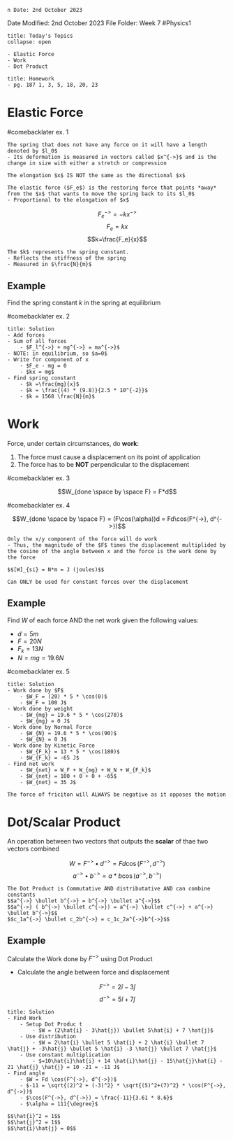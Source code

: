 	n Date: 2nd October 2023
Date Modified: 2nd October 2023
File Folder: Week 7
#Physics1

```ad-abstract
title: Today's Topics
collapse: open

- Elastic Force
- Work
- Dot Product

```

```ad-note
title: Homework
- pg. 187 1, 3, 5, 18, 20, 23
```
# Elastic Force

#comebacklater ex. 1

```ad-important
The spring that does not have any force on it will have a length denoted by $l_0$
- Its deformation is measured in vectors called $x^{->}$ and is the change in size with either a stretch or compression
```

```ad-warning
The elongation $x$ IS NOT the same as the directional $x$
```

```ad-summary
The elastic force ($F_e$) is the restoring force that points *away* from the $x$ that wants to move the spring back to its $l_0$
- Proportional to the elongation of $x$
```

$$F_e^{->} = -kx^{->}$$
$$F_e = kx$$
$$k=\frac{F_e}{x}$$
```ad-note
The $k$ represents the spring constant. 
- Reflects the stiffness of the spring
- Measured in $\frac{N}{m}$
```

## Example

Find the spring constant $k$ in the spring at equilibrium

#comebacklater ex. 2

```ad-check
title: Solution
- Add forces
- Sum of all forces
	- $F_l^{->} + mg^{->} = ma^{->}$
- NOTE: in equilibrium, so $a=0$
- Write for component of x
	- $F_e - mg = 0
	- $kx = mg$
- Find spring constant
	- $k =\frac{mg}{x}$
	- $k = \frac{(4) * (9.8)}{2.5 * 10^{-2}}$
	- $k = 1568 \frac{N}{m}$
```

# Work

Force, under certain circumstances, do **work**:
1. The force must cause a displacement on its point of application
2. The force has to be **NOT** perpendicular to the displacement

#comebacklater ex. 3

$$W_{done \space by \space F} = F*d$$

#comebacklater ex. 4

$$W_{done \space by \space F} = (F\cos(\alpha))d = Fd\cos(F^{->}, d^{->})$$

```ad-important
Only the x/y component of the force will do work
- Thus, the magnitude of the $F$ times the displacement multiplided by the cosine of the angle between x and the force is the work done by the force
```

```ad-note
$$[W]_{si} = N*m = J (joules)$$
```

```ad-warning
Can ONLY be used for constant forces over the displacement
```
## Example

Find $W$ of each force AND the net work given the following values:
- $d = 5m$
- $F = 20 N$
- $F_k = 13 N$
- $N = mg = 19.6N$

#comebacklater ex. 5

```ad-check
title: Solution
- Work done by $F$
	- $W_F = (20) * 5 * \cos(0)$
	- $W_F = 100 J$
- Work done by weight
	- $W_{mg} = 19.6 * 5 * \cos(270)$
	- $W_{mg} = 0 J$
- Work done by Normal Force
	- $W_{N} = 19.6 * 5 * \cos(90)$
	- $W_{N} = 0 J$
- Work done by Kinetic Force
	- $W_{F_k} = 13 * 5 * \cos(180)$
	- $W_{F_k} = -65 J$
- Find net work
	- $W_{net} = W_F + W_{mg} + W_N + W_{F_k}$
	- $W_{net} = 100 + 0 + 0 + -65$
	- $W_{net} = 35 J$
```

```ad-note
The force of friciton will ALWAYS be negative as it opposes the motion
```

# Dot/Scalar Product

An operation between two vectors that outputs the **scalar** of thae two vectors combined

$$ W = F^{->} \bullet d^{->} = Fd\cos(F^{->}, d^{->})$$
$$a^{->} \bullet b^{->} = a * b \cos(a^{->}, b^{->})$$

```ad-note
The Dot Product is Commutative AND distributative AND can combine constants
$$a^{->} \bullet b^{->} = b^{->} \bullet a^{->}$$
$$a^{->} ( b^{->} \bullet c^{->}) = a^{->} \bullet c^{->} + a^{->} \bullet b^{->}$$
$$c_1a^{->} \bullet c_2b^{->} = c_1c_2a^{->}b^{->}$$
```

## Example

Calculate the Work done by $F^{->}$ using Dot Product
- Calculate the angle between force and displacement

$$F^{->} = 2\hat{i} - 3\hat{j}$$
$$d^{->} = 5\hat{i} + 7 \hat{j}$$
```ad-check
title: Solution
- Find Work
	- Setup Dot Produc t
		- $W = (2\hat{i} - 3\hat{j}) \bullet 5\hat{i} + 7 \hat{j}$
	- Use distribution
		- $W = 2\hat{i} \bullet 5 \hat{i} + 2 \hat{i} \bullet 7 \hat{j} + -3\hat{j} \bullet 5 \hat{i} -3 \hat{j} \bullet 7 \hat{j}$
	- Use constant multiplication
		- $=10\hat{i}\hat{i} + 14 \hat{i}\hat{j} - 15\hat{j}\hat{i} - 21 \hat{j} \hat{j} = 10 -21 = -11 J$
- Find angle
	- $W = Fd \cos(F^{->}, d^{->})$
	- $-11 = \sqrt{(2)^2 + (-3)^2} * \sqrt{(5)^2+(7)^2} * \cos(F^{->}, d^{->})$
	- $\cos(F^{->}, d^{->}) = \frac{-11}{3.61 * 8.6}$
	- $\alpha = 111{\degree}$
```

```ad-important
$$\hat{i}^2 = 1$$
$$\hat{j}^2 = 1$$
$$\hat{i}\hat{j} = 0$$
```



